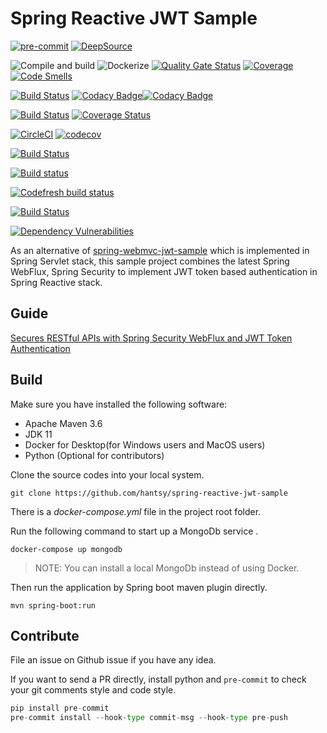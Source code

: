 # Spring Reactive JWT Sample

[![pre-commit](https://img.shields.io/badge/pre--commit-enabled-brightgreen?logo=pre-commit&logoColor=white)](https://github.com/pre-commit/pre-commit)
[![DeepSource](https://deepsource.io/gh/hantsy/spring-reactive-jwt-sample.svg/?label=active+issues&show_trend=true)](https://deepsource.io/gh/hantsy/spring-reactive-jwt-sample/?ref=repository-badge)

![Compile and build](https://github.com/hantsy/spring-reactive-jwt-sample/workflows/build/badge.svg)
![Dockerize](https://github.com/hantsy/spring-reactive-jwt-sample/workflows/dockerize/badge.svg)
[![Quality Gate Status](https://sonarcloud.io/api/project_badges/measure?project=hantsy_spring-reactive-jwt-sample&metric=alert_status)](https://sonarcloud.io/dashboard?id=hantsy_spring-reactive-jwt-sample)
[![Coverage](https://sonarcloud.io/api/project_badges/measure?project=hantsy_spring-reactive-jwt-sample&metric=coverage)](https://sonarcloud.io/dashboard?id=hantsy_spring-reactive-jwt-sample)
[![Code Smells](https://sonarcloud.io/api/project_badges/measure?project=hantsy_spring-reactive-jwt-sample&metric=code_smells)](https://sonarcloud.io/dashboard?id=hantsy_spring-reactive-jwt-sample)

[![Build Status](https://travis-ci.com/hantsy/spring-reactive-jwt-sample.svg?branch=master)](https://travis-ci.com/hantsy/spring-reactive-jwt-sample)
[![Codacy Badge](https://app.codacy.com/project/badge/Grade/14860630dabd4e6eb98488723868a728)](https://www.codacy.com/manual/hantsy/spring-reactive-jwt-sample?utm_source=github.com&amp;utm_medium=referral&amp;utm_content=hantsy/spring-reactive-jwt-sample&amp;utm_campaign=Badge_Grade)[![Codacy Badge](https://app.codacy.com/project/badge/Coverage/14860630dabd4e6eb98488723868a728)](https://www.codacy.com/manual/hantsy/spring-reactive-jwt-sample?utm_source=github.com&utm_medium=referral&utm_content=hantsy/spring-reactive-jwt-sample&utm_campaign=Badge_Coverage)

[![Build Status](https://hantsy.semaphoreci.com/badges/spring-reactive-jwt-sample/branches/master.svg)](https://hantsy.semaphoreci.com/projects/spring-reactive-jwt-sample)
[![Coverage Status](https://coveralls.io/repos/github/hantsy/spring-reactive-jwt-sample/badge.svg?branch=master)](https://coveralls.io/github/hantsy/spring-reactive-jwt-sample?branch=master)

[![CircleCI](https://circleci.com/gh/hantsy/spring-reactive-jwt-sample.svg?style=svg)](https://circleci.com/gh/hantsy/spring-reactive-jwt-sample)
[![codecov](https://codecov.io/gh/hantsy/spring-reactive-jwt-sample/branch/master/graph/badge.svg)](https://codecov.io/gh/hantsy/spring-reactive-jwt-sample)

[![Build Status](https://cloud.drone.io/api/badges/hantsy/spring-reactive-jwt-sample/status.svg)](https://cloud.drone.io/hantsy/spring-reactive-jwt-sample)

[![Build status](https://ci.appveyor.com/api/projects/status/n217cgnf22rkpnwy?svg=true)](https://ci.appveyor.com/project/hantsy/spring-reactive-jwt-sample-7fhef)

[![Codefresh build status]( https://g.codefresh.io/api/badges/pipeline/hantsy/spring-reactive-jwt-sample%2Fbuild?type=cf-2&key=eyJhbGciOiJIUzI1NiJ9.NWI4ZGZjMjM0MDc1NmYwMDAxNTViZGQw.xqU1hpod9YdRPhYJdXP462qUlgfdimLXU9CqZCC2MYw)]( https://g.codefresh.io/pipelines/edit/new/builds?id=5fcba0d054e90922d62934dd&pipeline=build&projects=spring-reactive-jwt-sample&projectId=5fcb9e7484fbdc2cb6bf1a5b)

[![Build Status](https://hantsy.visualstudio.com/spring-reactive-jwt-sample/_apis/build/status/hantsy.spring-reactive-jwt-sample?branchName=master)](https://hantsy.visualstudio.com/spring-reactive-jwt-sample/_build/latest?definitionId=1&branchName=master)

[![Dependency Vulnerabilities](https://img.shields.io/endpoint?url=https%3A%2F%2Fapi-hooks.soos.io%2Fapi%2Fshieldsio-badges%3FbadgeType%3DDependencyVulnerabilities%26pid%3Depbyoz0sm%26branchName%3Dmaster)](https://app.soos.io)

As an alternative of  [spring-webmvc-jwt-sample](https://github.com/hantsy/spring-webmvc-jwt-sample) which is implemented in Spring Servlet stack,  this sample project combines the latest Spring WebFlux, Spring Security to implement JWT token based authentication in Spring Reactive stack.

## Guide

[Secures RESTful APIs with Spring Security WebFlux and JWT Token Authentication](./docs/GUIDE.md)

## Build

Make sure you have installed the following software:

* Apache Maven 3.6
* JDK 11
* Docker for Desktop(for Windows users and MacOS users)
* Python (Optional for contributors)

Clone the source codes into your local system.

```
git clone https://github.com/hantsy/spring-reactive-jwt-sample
```

There is a *docker-compose.yml* file in the project root folder.

Run the following command to start up a MongoDb service .

```
docker-compose up mongodb
```

> NOTE: You can install a local MongoDb instead of using Docker.

Then run the application by Spring boot maven plugin directly.

```
mvn spring-boot:run
```

## Contribute

File an issue on Github issue if you have any idea.

If you want to send a PR directly, install python and `pre-commit` to check your git comments style and code style.

```python
pip install pre-commit
pre-commit install --hook-type commit-msg --hook-type pre-push
```
